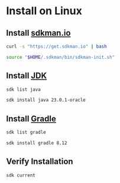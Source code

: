 # Install on Linux

## Install [sdkman.io](https://sdkman.io)

```bash
curl -s "https://get.sdkman.io" | bash
```

```bash
source "$HOME/.sdkman/bin/sdkman-init.sh"
```

## Install [JDK](https://www.oracle.com/java/technologies/downloads/)

```bash
sdk list java
```

```bash
sdk install java 23.0.1-oracle
```

## Install [Gradle](https://gradle.org)

```bash
sdk list gradle
```

```bash
sdk install gradle 8.12
```

## Verify Installation

```bash
sdk current
```